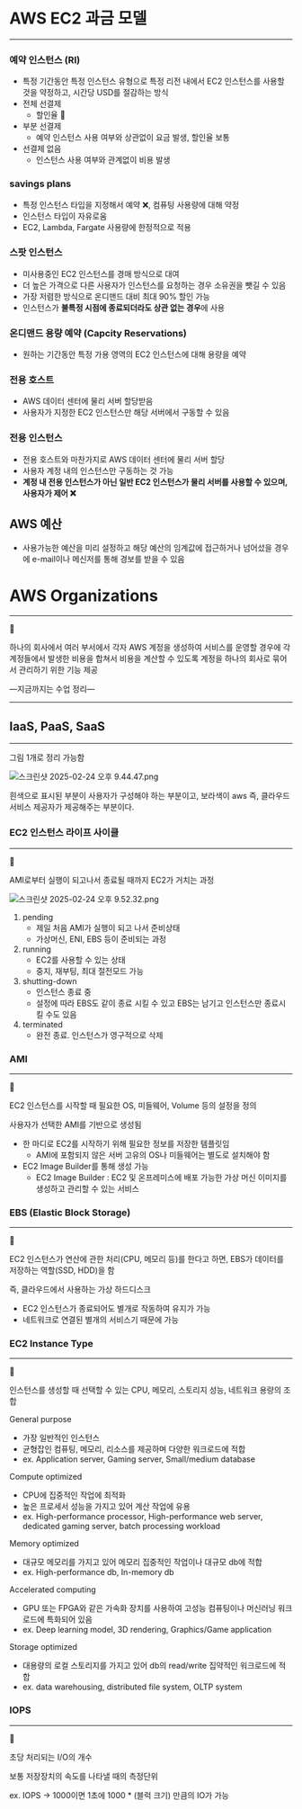 # AWS EC2 과금 모델

---

### 예약 인스턴스 (RI)

- 특정 기간동안 특정 인스턴스 유형으로 특정 리전 내에서 EC2 인스턴스를 사용할 것을 약정하고, 시간당 USD를 절감하는 방식
- 전체 선결제
    - 할인율 🔼
- 부분 선결제
    - 예약 인스턴스 사용 여부와 상관없이 요금 발생, 할인율 보통
- 선결제 없음
    - 인스턴스 사용 여부와 관계없이 비용 발생

### savings plans

- 특정 인스턴스 타입을 지정해서 예약 ❌, 컴퓨팅 사용량에 대해 약정
- 인스턴스 타입이 자유로움
- EC2, Lambda, Fargate 사용량에 한정적으로 적용

### 스팟 인스턴스

- 미사용중인 EC2 인스턴스를 경매 방식으로 대여
- 더 높은 가격으로 다른 사용자가 인스턴스를 요청하는 경우 소유권을 뺏길 수 있음
- 가장 저렴한 방식으로 온디맨드 대비 최대 90% 할인 가능
- 인스턴스가 **불특정 시점에 종료되더라도 상관 없는 경우**에 사용

### 온디맨드 용량 예약 (Capcity Reservations)

- 원하는 기간동안 특정 가용 영역의 EC2 인스턴스에 대해 용량을 예약

### 전용 호스트

- AWS 데이터 센터에 물리 서버 할당받음
- 사용자가 지정한 EC2 인스턴스만 해당 서버에서 구동할 수 있음

### 전용 인스턴스

- 전용 호스트와 마찬가지로 AWS 데이터 센터에 물리 서버 할당
- 사용자 계정 내의 인스턴스만 구동하는 것 가능
- **계정 내 전용 인스턴스가 아닌 일반 EC2 인스턴스가 물리 서버를 사용할 수 있으며, 사용자가 제어 ❌**

## AWS 예산

- 사용가능한 예산을 미리 설정하고 해당 예산의 임계값에 접근하거나 넘어섰을 경우에 e-mail이나 메신저를 통해 경보를 받을 수 있음

# AWS Organizations

---

<aside>
📖

하나의 회사에서 여러 부서에서 각자 AWS 계정을 생성하여 서비스를 운영할 경우에
각 계정들에서 발생한 비용을 합쳐서 비용을 계산할 수 있도록 계정을 하나의 회사로 묶어서 관리하기 위한 기능 제공

</aside>

—지금까지는 수업 정리—

---

## IaaS, PaaS, SaaS

---

그림 1개로 정리 가능함

![스크린샷 2025-02-24 오후 9.44.47.png](/images/2_24_1.png)

흰색으로 표시된 부분이 사용자가 구성해야 하는 부분이고, 보라색이 aws 즉, 클라우드 서비스 제공자가 제공해주는 부분이다.

### EC2 인스턴스 라이프 사이클

---

<aside>
📖

AMI로부터 실행이 되고나서 종료될 때까지 EC2가 거치는 과정

</aside>

![스크린샷 2025-02-24 오후 9.52.32.png](/images/2_24_2.png)

1. pending
    - 제일 처음 AMI가 실행이 되고 나서 준비상태
    - 가상머신, ENI, EBS 등이 준비되는 과정
2. running
    - EC2를 사용할 수 있는 상태
    - 중지, 재부팅, 최대 절전모드 가능
3. shutting-down
    - 인스턴스 종료 중
    - 설정에 따라 EBS도 같이 종료 시킬 수 있고 EBS는 남기고 인스턴스만 종료시킬 수도 있음
4. terminated
    - 완전 종료. 인스턴스가 영구적으로 삭제

### AMI

---

<aside>
📖

EC2 인스턴스를 시작할 때 필요한 OS, 미들웨어, Volume 등의 설정을 정의

사용자가 선택한 AMI를 기반으로 생성됨

</aside>

- 한 마디로 EC2를 시작하기 위해 필요한 정보를 저장한 템플릿임
    - AMI에 포함되지 않은 서버 고유의 OS나 미들웨어는 별도로 설치해야 함
- EC2 Image Builder를 통해 생성 가능
    - EC2 Image Builder : EC2 및 온프레미스에 배포 가능한 가상 머신 이미지를 생성하고 관리할 수 있는 서비스

### EBS (Elastic Block Storage)

---

<aside>
📖

EC2 인스턴스가 연산에 관한 처리(CPU, 메모리 등)를 한다고 하면, EBS가 데이터를 저장하는 역할(SSD, HDD)을 함

즉, 클라우드에서 사용하는 가상 하드디스크

</aside>

- EC2 인스턴스가 종료되어도 별개로 작동하여 유지가 가능
- 네트워크로 연결된 별개의 서비스기 때문에 가능

### EC2 Instance Type

---

<aside>
📖

인스턴스를 생성할 때 선택할 수 있는 CPU, 메모리, 스토리지 성능, 네트워크 용량의 조합

</aside>

General purpose

- 가장 일반적인 인스턴스
- 균형잡인 컴퓨팅, 메모리, 리소스를 제공하며 다양한 워크로드에 적합
- ex. Application server, Gaming server, Small/medium database

Compute optimized

- CPU에 집중적인 작업에 최적화
- 높은 프로세서 성능을 가지고 있어 계산 작업에 유용
- ex. High-performance processor, High-performance web server, dedicated gaming server, batch processing workload

Memory optimized

- 대규모 메모리를 가지고 있어 메모리 집중적인 작업이나 대규모 db에 적합
- ex. High-performance db, In-memory db

Accelerated computing

- GPU 또는 FPGA와 같은 가속화 장치를 사용하여 고성능 컴퓨팅이나 머신러닝 워크로드에 특화되어 있음
- ex. Deep learning model, 3D rendering, Graphics/Game application

Storage optimized

- 대용량의 로컬 스토리지를 가지고 있어 db의 read/write 집약적인 워크로드에 적합
- ex. data warehousing, distributed file system, OLTP system

### IOPS

---

<aside>
📖

초당 처리되는 I/O의 개수

보통 저장장치의 속도를 나타낼 때의 측정단위

ex. IOPS → 1000이면 1초에 1000 * (블럭 크기) 만큼의 IO가 가능

</aside>
